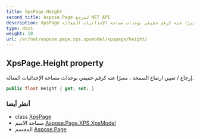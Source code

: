 ```yaml
---
title: XpsPage.Height
second_title: Aspose.Page لمرجع NET API
description: XpsPage ملكية. إرجاع / تعيين ارتفاع الصفحة  معبرًا عنه كرقم حقيقي بوحدات مساحة الإحداثيات الفعالة.
type: docs
weight: 10
url: /ar/net/aspose.page.xps.xpsmodel/xpspage/height/
---
```

## XpsPage.Height property

إرجاع / تعيين ارتفاع الصفحة ، معبرًا عنه كرقم حقيقي بوحدات مساحة الإحداثيات الفعالة.

```csharp
public float Height { get; set; }
```

### أنظر أيضا

* class [XpsPage](../)
* مساحة الاسم [Aspose.Page.XPS.XpsModel](../../xpspage/)
* المجسم [Aspose.Page](../../../)


